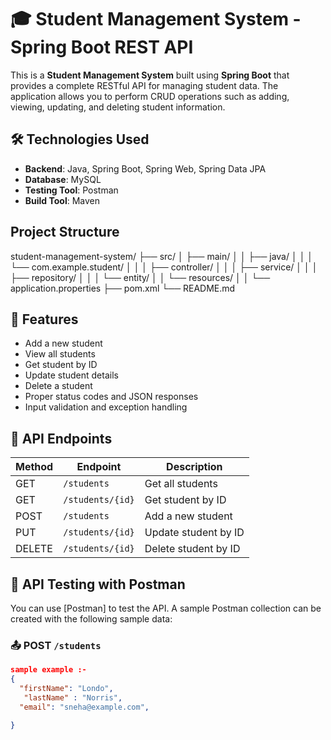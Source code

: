 # 🎓 Student Management System - Spring Boot REST API

This is a **Student Management System** built using **Spring Boot** that provides a complete RESTful API for managing student data. The application allows you to perform CRUD operations such as adding, viewing, updating, and deleting student information.

## 🛠️ Technologies Used

- **Backend**: Java, Spring Boot, Spring Web, Spring Data JPA
- **Database**:  MySQL 
- **Testing Tool**: Postman
- **Build Tool**: Maven

##  Project Structure

student-management-system/
├── src/
│ ├── main/
│ │ ├── java/
│ │ │ └── com.example.student/
│ │ │ ├── controller/
│ │ │ ├── service/
│ │ │ ├── repository/
│ │ │ └── entity/
│ │ └── resources/
│ │ └── application.properties
├── pom.xml
└── README.md


## 📌 Features

- Add a new student
- View all students
- Get student by ID
- Update student details
- Delete a student
- Proper status codes and JSON responses
- Input validation and exception handling

## 🔗 API Endpoints

| Method | Endpoint             | Description             |
|--------|----------------------|-------------------------|
| GET    | `/students`          | Get all students        |
| GET    | `/students/{id}`     | Get student by ID       |
| POST   | `/students`          | Add a new student       |
| PUT    | `/students/{id}`     | Update student by ID    |
| DELETE | `/students/{id}`     | Delete student by ID    |

## 🧪 API Testing with Postman

You can use [Postman] to test the API. A sample Postman collection can be created with the following sample data:

### 📤 POST `/students`

```json
sample example :-
{
  "firstName": "Londo",
   "lastName" : "Norris",
  "email": "sneha@example.com",

}


